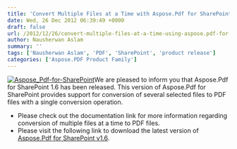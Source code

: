 ```yaml
---
title: 'Convert Multiple Files at a Time with Aspose.Pdf for SharePoint 1.6'
date: Wed, 26 Dec 2012 06:39:49 +0000
draft: false
url: /2012/12/26/convert-multiple-files-at-a-time-using-aspose.pdf-for-sharepoint-v1.6/
author: Nausherwan Aslam
summary: ''
tags: ['Nausherwan Aslam', 'PDF', 'SharePoint', 'product release']
categories: ['Aspose.PDF Product Family']
---
```


[![][1]](https://blog.aspose.com/wp-content/uploads/sites/2/2012/03/Aspose_Pdf-for-SharePoint1.png)We are pleased to inform you that Aspose.Pdf for SharePoint 1.6 has been released. This version of Aspose.Pdf for SharePoint provides support for conversion of several selected files to PDF files with a single conversion operation.

*   Please check out the documentation link for more information regarding conversion of multiple files at a time to PDF files.
*   Please visit the following link to download the latest version of [Aspose.Pdf for SharePoint v1.6][2].




[1]: https://blog.aspose.com/wp-content/uploads/sites/2/2012/03/Aspose_Pdf-for-SharePoint1.png "Aspose_Pdf-for-SharePoint"
[2]: https://docs.aspose.com/display/cellsproductfamily/Home




